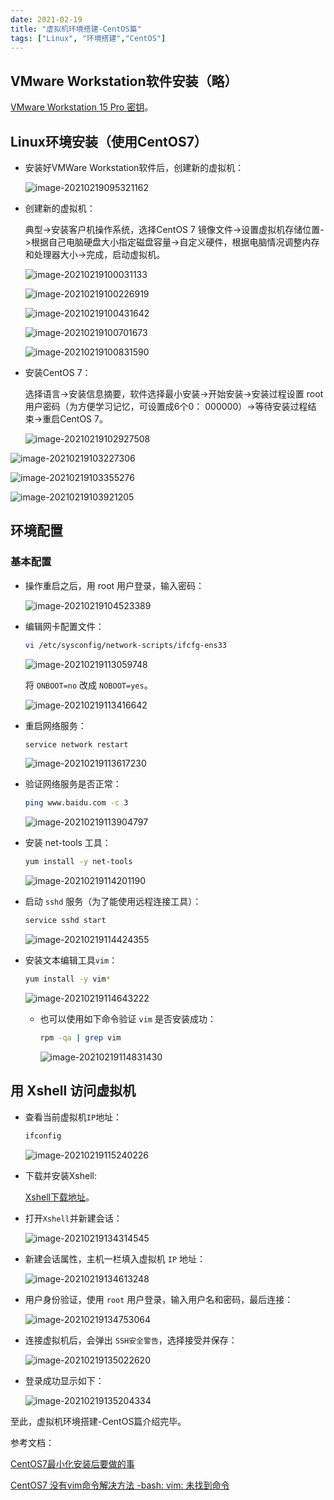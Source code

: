 ```yaml
---
date: 2021-02-19
title: "虚拟机环境搭建-CentOS篇"
tags: ["Linux", "环境搭建","CentOS"]
---
```


##  VMware Workstation软件安装（略）

[VMware Workstation 15 Pro 密钥](https://www.jianshu.com/p/5dafcbab645d)。

## Linux环境安装（使用CentOS7）

- 安装好VMWare Workstation软件后，创建新的虚拟机：

  ![image-20210219095321162](/linux/创建虚拟机.png)

- 创建新的虚拟机：

  典型->安装客户机操作系统，选择CentOS 7 镜像文件->设置虚拟机存储位置->根据自己电脑硬盘大小指定磁盘容量->自定义硬件，根据电脑情况调整内存和处理器大小->完成，启动虚拟机。

  ![image-20210219100031133](/linux/创建虚拟机-1.png)

  ![image-20210219100226919](/linux/创建虚拟机-2.png)

  ![image-20210219100431642](/linux/创建虚拟机-3.png)

  ![image-20210219100701673](/linux/创建虚拟机-4.png)

  ![image-20210219100831590](/linux/创建虚拟机-5.png)

- 安装CentOS 7：

  选择语言->安装信息摘要，软件选择最小安装->开始安装->安装过程设置 root 用户密码（为方便学习记忆，可设置成6个0： 000000）->等待安装过程结束->重启CentOS 7。

  ![image-20210219102927508](/linux/安装CentOS7-1.png)

![image-20210219103227306](/linux/安装CentOS7-2.png)

![image-20210219103355276](/linux/安装CentOS7-3.png)

![image-20210219103921205](/linux/安装CentOS7-4.png)



## 环境配置

### 基本配置

- 操作重启之后，用 root 用户登录，输入密码：

  ![image-20210219104523389](/linux/基本配置-1.png)

- 编辑网卡配置文件：

  ```bash
  vi /etc/sysconfig/network-scripts/ifcfg-ens33
  ```

  ![image-20210219113059748](/linux/基本配置-2.png)

  将 `ONBOOT=no` 改成 `NOBOOT=yes`。

  ![image-20210219113416642](/linux/基本配置-3.png)

- 重启网络服务：

  ```bash
  service network restart
  ```

  ![image-20210219113617230](/linux/基本配置-4.png)

- 验证网络服务是否正常：

  ```bash
  ping www.baidu.com -c 3
  ```

  ![image-20210219113904797](/linux/基本配置-5.png)

- 安装 net-tools 工具：

  ```bash
  yum install -y net-tools
  ```

  ![image-20210219114201190](/linux/基本配置-6.png)

- 启动 `sshd` 服务（为了能使用远程连接工具）：

  ```bash
  service sshd start
  ```

  ![image-20210219114424355](/linux/基本配置-7.png)

- 安装文本编辑工具`vim`：

  ```bash
  yum install -y vim*
  ```

  ![image-20210219114643222](/linux/基本配置-8.png)

  - 也可以使用如下命令验证 `vim` 是否安装成功：

    ```bash
    rpm -qa | grep vim 
    ```

    ![image-20210219114831430](/linux/基本配置-9.png)

    

## 用 Xshell 访问虚拟机

- 查看当前虚拟机`IP`地址：

  ```bash
  ifconfig
  ```

  ![image-20210219115240226](/linux/用Xshell访问虚拟机-1.png)

- 下载并安装Xshell:

  [Xshell下载地址](https://www.netsarang.com/zh/xshell-plus-download/)。

- 打开`Xshell`并新建会话：

  ![image-20210219134314545](/linux/用Xshell访问虚拟机-2.png)

- 新建会话属性，主机一栏填入虚拟机 `IP` 地址：

  ![image-20210219134613248](/linux/用Xshell访问虚拟机-3.png)

- 用户身份验证，使用 `root` 用户登录，输入用户名和密码，最后连接：

  ![image-20210219134753064](/linux/用Xshell访问虚拟机-4.png)

- 连接虚拟机后，会弹出 `SSH安全警告`，选择接受并保存：

  ![image-20210219135022620](/linux/用Xshell访问虚拟机-5.png)

- 登录成功显示如下：

  ![image-20210219135204334](/linux/用Xshell访问虚拟机-6.png)

至此，虚拟机环境搭建-CentOS篇介绍完毕。



参考文档：

[CentOS7最小化安装后要做的事](https://www.cnblogs.com/trunkslisa/p/9493938.html)

[CentOS7 没有vim命令解决方法 -bash: vim: 未找到命令](https://blog.csdn.net/weixin_44057684/article/details/104967166)